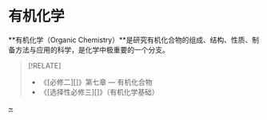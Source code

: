 # 有机化学

**有机化学（Organic Chemistry）**是研究有机化合物的组成、结构、性质、制备方法与应用的科学，是化学中极重要的一个分支。

> [!RELATE]
> * 《[必修二][]》第七章 — 有机化合物
> * 《[选择性必修三][]》（有机化学基础）

[~](/~link/book)